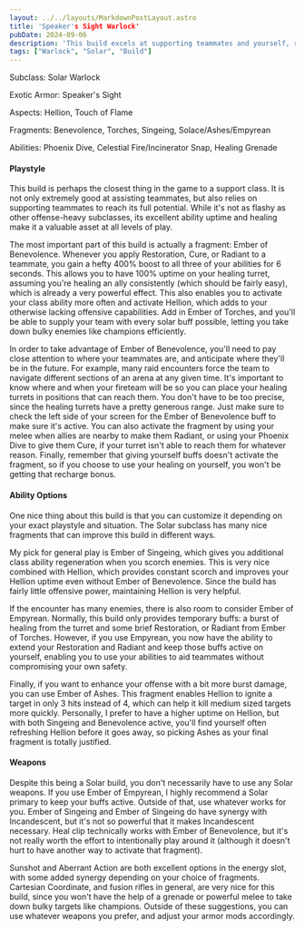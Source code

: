 ```yaml
---
layout: ../../layouts/MarkdownPostLayout.astro
title: 'Speaker's Sight Warlock'
pubDate: 2024-09-06
description: 'This build excels at supporting teammates and yourself, relying on fast ability regen to maintain healing turrets and Hellion.'
tags: ["Warlock", "Solar", "Build"]
---
```

Subclass: Solar Warlock

Exotic Armor: Speaker's Sight

Aspects: Hellion, Touch of Flame

Fragments: Benevolence, Torches, Singeing, Solace/Ashes/Empyrean

Abilities: Phoenix Dive, Celestial Fire/Incinerator Snap, Healing Grenade

#### Playstyle

This build is perhaps the closest thing in the game to a support class. It is not only extremely good at assisting teammates, but also relies on supporting teammates to reach its full potential. While it's not as flashy as other offense-heavy subclasses, its excellent ability uptime and healing make it a valuable asset at all levels of play.

The most important part of this build is actually a fragment: Ember of Benevolence. Whenever you apply Restoration, Cure, or Radiant to a teammate, you gain a hefty 400% boost to all three of your abilities for 6 seconds. This allows you to have 100% uptime on your healing turret, assuming you're healing an ally consistently (which should be fairly easy), which is already a very powerful effect. This also enables you to activate your class ability more often and activate Hellion, which adds to your otherwise lacking offensive capabilities. Add in Ember of Torches, and you'll be able to supply your team with every solar buff possible, letting you take down bulky enemies like champions efficiently.

In order to take advantage of Ember of Benevolence, you'll need to pay close attention to where your teammates are, and anticipate where they'll be in the future. For example, many raid encounters force the team to navigate different sections of an arena at any given time. It's important to know where and when your fireteam will be so you can place your healing turrets in positions that can reach them. You don't have to be too precise, since the healing turrets have a pretty generous range. Just make sure to check the left side of your screen for the Ember of Benevolence buff to make sure it's active. You can also activate the fragment by using your melee when allies are nearby to make them Radiant, or using your Phoenix Dive to give them Cure, if your turret isn't able to reach them for whatever reason. Finally, remember that giving yourself buffs doesn't activate the fragment, so if you choose to use your healing on yourself, you won't be getting that recharge bonus.

#### Ability Options

One nice thing about this build is that you can customize it depending on your exact playstyle and situation. The Solar subclass has many nice fragments that can improve this build in different ways. 

My pick for general play is Ember of Singeing, which gives you additional class ability regeneration when you scorch enemies. This is very nice combined with Hellion, which provides constant scorch and improves your Hellion uptime even without Ember of Benevolence. Since the build has fairly little offensive power, maintaining Hellion is very helpful.

If the encounter has many enemies, there is also room to consider Ember of Empyrean. Normally, this build only provides temporary buffs: a burst of healing from the turret and some brief Restoration, or Radiant from Ember of Torches. However, if you use Empyrean, you now have the ability to extend your Restoration and Radiant and keep those buffs active on yourself, enabling you to use your abilities to aid teammates without compromising your own safety.

Finally, if you want to enhance your offense with a bit more burst damage, you can use Ember of Ashes. This fragment enables Hellion to ignite a target in only 3 hits instead of 4, which can help it kill medium sized targets more quickly. Personally, I prefer to have a higher uptime on Hellion, but with both Singeing and Benevolence active, you'll find yourself often refreshing Hellion before it goes away, so picking Ashes as your final fragment is totally justified.

#### Weapons

Despite this being a Solar build, you don't necessarily have to use any Solar weapons. If you use Ember of Empyrean, I highly recommend a Solar primary to keep your buffs active. Outside of that, use whatever works for you. Ember of Singeing and Ember of Singeing do have synergy with Incandescent, but it's not so powerful that it makes Incandescent necessary. Heal clip technically works with Ember of Benevolence, but it's not really worth the effort to intentionally play around it (although it doesn't hurt to have another way to activate that fragment).

Sunshot and Aberrant Action are both excellent options in the energy slot, with some added synergy depending on your choice of fragments. Cartesian Coordinate, and fusion rifles in general, are very nice for this build, since you won't have the help of a grenade or powerful melee to take down bulky targets like champions. Outside of these suggestions, you can use whatever weapons you prefer, and adjust your armor mods accordingly.